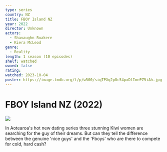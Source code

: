 ```yaml
---
type: series
country: NZ
title: FBOY Island NZ
year: 2022
director: Unknown
actors:
  - Shavaughn Ruakere
  - Kiera McLeod
genre:
  - Reality
length: 1 season (10 episodes)
shelf: watched
owned: false
rating:
watched: 2023-10-04
poster: https://image.tmdb.org/t/p/w500/siqTPXq2p8c54pxDlImePZ5iAh.jpg
---
```


# FBOY Island NZ (2022)

![](https://image.tmdb.org/t/p/w500/siqTPXq2p8c54pxDlImePZ5iAh.jpg)

In Aotearoa's hot new dating series three stunning Kiwi women are searching for the guy of their dreams. But can they tell the difference between the genuine 'nice guys' and the 'Fboys' who are there to compete for cold, hard cash?